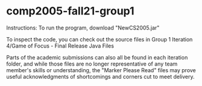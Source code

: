 # comp2005-fall21-group1
Instructions: 
To run the program, download "NewCS2005.jar"

To inspect the code, you can check out the source files in Group 1 Iteration 4/Game of Focus - Final Release Java Files

Parts of the academic submissions can also all be found in each iteration folder, and while those files are no longer representative of any team member's skills or understanding, the "Marker Please Read" files may prove useful acknowledgments of shortcomings and corners cut to meet delivery.
